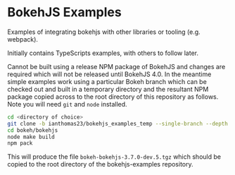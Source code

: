 # BokehJS Examples

Examples of integrating bokehjs with other libraries or tooling (e.g. webpack).

Initially contains TypeScripts examples, with others to follow later.

Cannot be built using a release NPM package of BokehJS and changes are required which will not be
released until BokehJS 4.0. In the meantime simple examples work using a particular Bokeh branch
which can be checked out and built in a temporary directory and the resultant NPM package copied
across to the root directory of this repository as follows. Note you will need `git` and `node`
installed.

```bash
cd <directory of choice>
git clone -b ianthomas23/bokehjs_examples_temp --single-branch --depth 1 https://github.com/bokeh/bokeh.git
cd bokeh/bokehjs
node make build
npm pack
```

This will produce the file `bokeh-bokehjs-3.7.0-dev.5.tgz` which should be copied to the root
directory of the bokehjs-examples repository.
